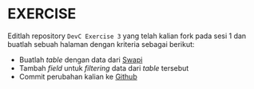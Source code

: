 # EXERCISE

Editlah repository `DevC Exercise 3` yang telah kalian fork pada sesi 1 dan buatlah sebuah halaman dengan kriteria sebagai berikut:
- Buatlah *table* dengan data dari [Swapi](https://swapi.co/api/planets/)
- Tambah *field* untuk *filtering* data dari *table* tersebut
- Commit perubahan kalian ke [Github](https://github.com)
